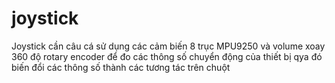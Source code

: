 # joystick
Joystick cần câu cá sử dụng các cảm biến 8 trục MPU9250 và volume xoay 360 độ rotary encoder để đo các thông số chuyển động của thiết bị  qya đó biến đổi các thông số thành các tương tác trên chuột
